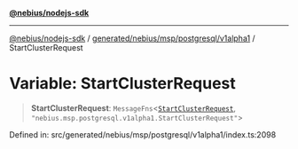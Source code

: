 [**@nebius/nodejs-sdk**](../../../../../../README.md)

***

[@nebius/nodejs-sdk](../../../../../../README.md) / [generated/nebius/msp/postgresql/v1alpha1](../README.md) / StartClusterRequest

# Variable: StartClusterRequest

> **StartClusterRequest**: `MessageFns`\<[`StartClusterRequest`](../interfaces/StartClusterRequest.md), `"nebius.msp.postgresql.v1alpha1.StartClusterRequest"`\>

Defined in: src/generated/nebius/msp/postgresql/v1alpha1/index.ts:2098
